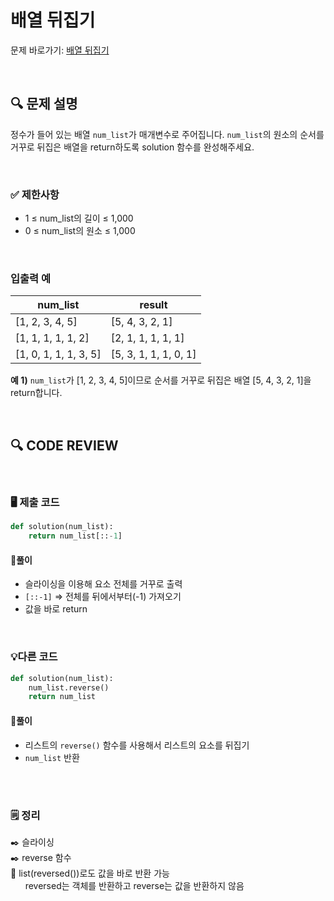 # 배열 뒤집기

문제 바로가기: [배열 뒤집기](https://school.programmers.co.kr/learn/courses/30/lessons/120821)

<br/>

## **🔍 문제 설명**

정수가 들어 있는 배열 `num_list`가 매개변수로 주어집니다. `num_list`의 원소의 순서를 거꾸로 뒤집은 배열을 return하도록 solution 함수를 완성해주세요.

<br/>

### **✅ 제한사항**

- 1 ≤ num_list의 길이 ≤ 1,000
- 0 ≤ num_list의 원소 ≤ 1,000
<br/>

### **입출력 예**

| num_list |  result |
| -------- | ------- |
|[1, 2, 3, 4, 5] | [5, 4, 3, 2, 1]|
|[1, 1, 1, 1, 1, 2] | [2, 1, 1, 1, 1, 1]|
|[1, 0, 1, 1, 1, 3, 5] | [5, 3, 1, 1, 1, 0, 1]|

**예 1)**
`num_list`가 [1, 2, 3, 4, 5]이므로 순서를 거꾸로 뒤집은 배열 [5, 4, 3, 2, 1]을 return합니다.

<br/>

## **🔍 CODE REVIEW**
<br/>

### **🖥️ 제출 코드**

```python
def solution(num_list):
    return num_list[::-1]
```

#### **📍풀이**

- 슬라이싱을 이용해 요소 전체를 거꾸로 출력
- `[::-1]` ⇒ 전체를 뒤에서부터(-1) 가져오기
- 값을 바로 return

<br/>

### **💡다른 코드**

```python
def solution(num_list):
    num_list.reverse()
    return num_list
```

#### **📍풀이**

- 리스트의 `reverse()` 함수를 사용해서 리스트의 요소를 뒤집기
- `num_list` 반환
<br/>

  #
### **🗒️ 정리**
✒️ 슬라이싱  
✒️ reverse 함수  
📌 list(reversed())로도 값을 바로 반환 가능  
&nbsp;&nbsp;&nbsp;&nbsp;&nbsp;&nbsp;reversed는 객체를 반환하고 reverse는 값을 반환하지 않음
